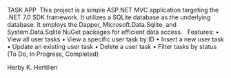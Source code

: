TASK APP  This project is a simple ASP.NET MVC application targeting the .NET 7.0 SDK framework. It utilizes a SQLite database as the underlying database. It employs the Dapper, Microsoft.Data.Sqlite, and System.Data.Sqlite NuGet packages for efficient data access.  
Features:
	•	View all user tasks
	•	View a specific user task by ID
	•	Insert a new user task
	•	Update an existing user task
	•	Delete a user task
	•	Filter tasks by status (To Do, In Progress, Completed)


Herby K. Hertilien


